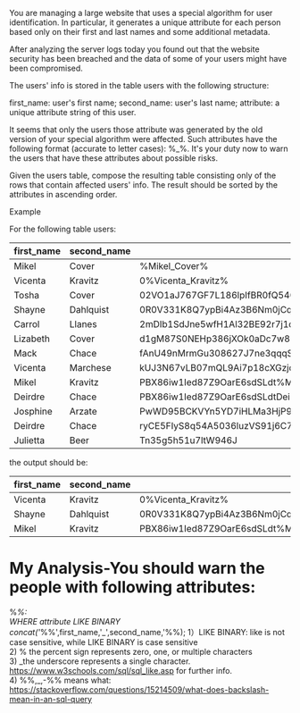 You are managing a large website that uses a special algorithm for user identification. In particular, it generates a unique attribute for each person based only on their first and last names and some additional metadata.

After analyzing the server logs today you found out that the website security has been breached and the data of some of your users might have been compromised.

The users' info is stored in the table users with the following structure:

first_name: user's first name;
second_name: user's last name;
attribute: a unique attribute string of this user.  

It seems that only the users those attribute was generated by the old version of your special algorithm were affected. Such attributes have the following format (accurate to letter cases): <one or more arbitrary character>%<first name>_<second name>%<zero or more arbitrary characters>. It's your duty now to warn the users that have these attributes about possible risks.

Given the users table, compose the resulting table consisting only of the rows that contain affected users' info. The result should be sorted by the attributes in ascending order.

Example

For the following table users: 

| first\_name | second\_name | attribute                                                            |
|-------------|--------------|----------------------------------------------------------------------|
| Mikel       | Cover        | %Mikel\_Cover%                                                       |
| Vicenta     | Kravitz      | 0%Vicenta\_Kravitz%                                                  |
| Tosha       | Cover        | 02VO1aJ767GF7L186lpIfBR0fQ5406Q02YcpG42LDF4Bv26                      |
| Shayne      | Dahlquist    | 0R0V331K8Q7ypBi4Az3B6Nm0jCqUk%Shayne\_Dahlquist%46E3O0u7t7           |
| Carrol      | Llanes       | 2mDIb1SdJne5wfH1Al32BE92r7j1d60PJ263b2vyPn3zxQ2P7sVOM26J11UT6W0Np    |
| Lizabeth    | Cover        | d1gM87S0NEHp386jXOk0aDc7w8bx4u8q7D82ff2Z4YT43iLyZ39xYbEDXMk          |
| Mack        | Chace        | fAnU49nMrmGu308627J7ne3qqqSPJDnq6dwW607lahNB5DinTR2Rkp549G7          |
| Vicenta     | Marchese     | kUJ3N67vLB07mQL9Ai7p18cXGzjdT32r8283ZQi                              |
| Mikel       | Kravitz      | PBX86iw1Ied87Z9OarE6sdSLdt%Mikel\_Kravitz%W73XOY9YaOgi060r2x12D2EmD7 |
| Deirdre     | Chace        | PBX86iw1Ied87Z9OarE6sdSLdtDeirdrelChaceW73XOY9YaOgi060r2x12D2EmD7    |
| Josphine    | Arzate       | PwWD95BCKVYn5YD7iHLMa3HjP9tH%josphine\_arzate%d2hNHNd3RpqfUREN47     |
| Deirdre     | Chace        | ryCE5FIyS8q54A5036luzVS91j6C7P76E9X0O58htzgthuX24LG%DEirdre\_Chace%  |
| Julietta    | Beer         | Tn35g5h51u7ltW946J                                                   |

the output should be:

| first\_name | second\_name | attribute                                                            |
|-------------|--------------|----------------------------------------------------------------------|
| Vicenta     | Kravitz      | 0%Vicenta\_Kravitz%                                                  |
| Shayne      | Dahlquist    | 0R0V331K8Q7ypBi4Az3B6Nm0jCqUk%Shayne\_Dahlquist%46E3O0u7t7           |
| Mikel       | Kravitz      | PBX86iw1Ied87Z9OarE6sdSLdt%Mikel\_Kravitz%W73XOY9YaOgi060r2x12D2EmD7 |

# My Analysis-You should warn the people with following attributes: 
<one or more arbitrary character>%<first name>_<second name>%<zero or more arbitrary characters>:  
  WHERE attribute LIKE BINARY concat('_%\%',first_name,'\_',second_name,'\%%\);
1）LIKE BINARY: like is not case sensitive, while LIKE BINARY is case sensitive  
2) % the percent sign represents zero, one, or multiple characters  
3) _the underscore represents a single character.
https://www.w3schools.com/sql/sql_like.asp for further info.  
4) \%%,\_,-%\% means what:  
  https://stackoverflow.com/questions/15214509/what-does-backslash-mean-in-an-sql-query
  
